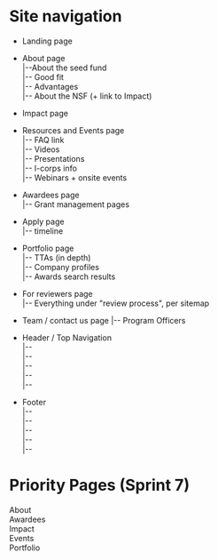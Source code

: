 # Site navigation

- Landing page 

- About page  
    |--About the seed fund  
    |-- Good fit  
    |-- Advantages  
    |-- About the NSF (+ link to Impact)

- Impact page
   
- Resources and Events page  
    |-- FAQ link  
    |-- Videos  
    |-- Presentations  
    |-- I-corps info     
    |--  Webinars + onsite events  
    
- Awardees page  
    |-- Grant management pages  
    
- Apply page  
    |-- timeline  
 
- Portfolio page  
    |-- TTAs (in depth)  
    |-- Company profiles  
    |-- Awards search results  
    
- For reviewers page  
    |-- Everything under "review process", per sitemap  
    
- Team / contact us page
    |-- Program Officers
    
 - Header / Top Navigation  
    |--       
    |--   
    |--   
    |--   
    |--   
    
 - Footer  
    |--       
    |--  
    |--  
    |--  
    |--  
  
  # Priority Pages (Sprint 7)
About  
Awardees  
Impact  
Events  
Portfolio  
